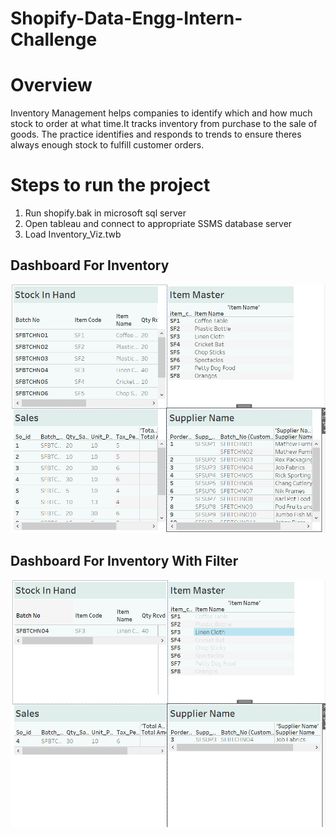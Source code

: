 # Shopify-Data-Engg-Intern-Challenge

# Overview
Inventory Management helps companies to identify which and how much stock to order at what time.It tracks
inventory from purchase to the sale of goods. The practice identifies and responds to trends to ensure
theres always enough stock to fulfill customer orders.



# Steps to run the project
1. Run shopify.bak in microsoft sql server
2. Open tableau and connect to appropriate SSMS database server  
3. Load Inventory_Viz.twb 

## Dashboard For Inventory
![Dashboard For Inventory](/Screenshots/Dashboard_For_Inventory.PNG?raw=true "Dashboard For Inventory")

## Dashboard For Inventory With Filter
![Dashboard For Inventory With Filter](/Screenshots/Dashboard_For_Inventory_With_Filter.PNG?raw=true "Dashboard For Inventory With Filter")